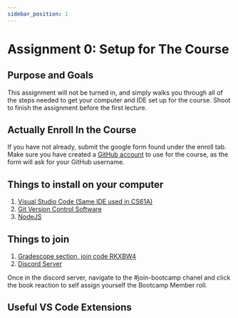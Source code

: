 ```yaml
---
sidebar_position: 1
---
```


# Assignment 0: Setup for The Course

## Purpose and Goals

This assignment will not be turned in, and simply walks you through all of the steps needed to get your computer and IDE set up for the course. Shoot to finish the assignment before the first lecture.

## Actually Enroll In the Course

If you have not already, submit the google form found under the enroll tab. Make sure you have created a [GitHub account](https://github.com/) to use for the course, as the form will ask for your GitHub username.

## Things to install on your computer

1. [Visual Studio Code (Same IDE used in CS61A)](https://code.visualstudio.com/download)
2. [Git Version Control Software](https://git-scm.com/downloads)
3. [NodeJS](https://nodejs.org/en/download)

## Things to join

1. [Gradescope section, join code RKXBW4](https://www.gradescope.com/)
2. [Discord Server](https://discord.gg/seFp4RgnZ4)

Once in the discord server, navigate to the #join-bootcamp chanel and click the book reaction to self assign yourself the Bootcamp Member roll.

## Useful VS Code Extensions
